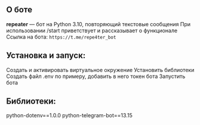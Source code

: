 ## О боте

**repeater** — бот на Python 3.10, повторяющий текстовые сообщения
При использовании /start приветствует и рассказывает о функционале
Ссылка на бота: `https://t.me/repe4ter_bot`

## Установка и запуск:
Создать и активировать виртуальное окружение
Установить библиотеки
Создать файл .env по примеру, добавить в него токен бота
Запустить бота

## Библиотеки:
python-dotenv==1.0.0
python-telegram-bot==13.15
